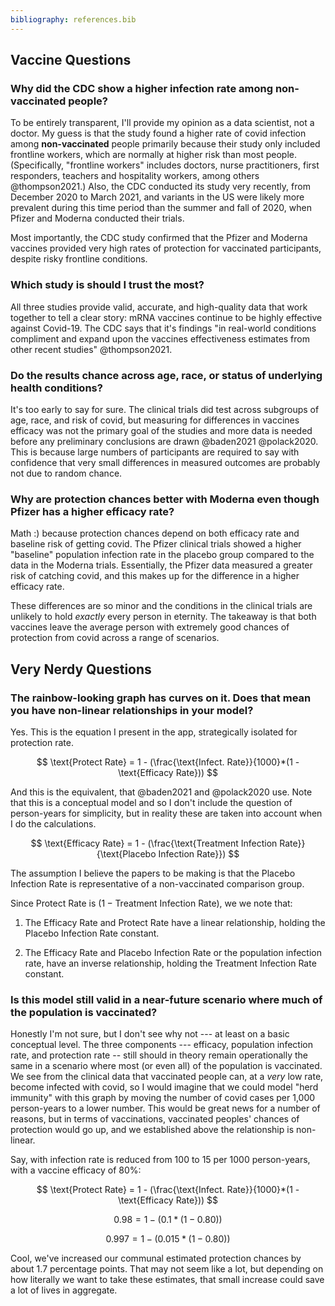 ```yaml
---
bibliography: references.bib
---
```


## Vaccine Questions

### Why did the CDC show a higher infection rate among non-vaccinated people?

To be entirely transparent, I'll provide my opinion as a data scientist, not a doctor. My guess is that the study found a higher rate of covid infection among **non-vaccinated** people primarily because their study only included frontline workers, which are normally at higher risk than most people. (Specifically, "frontline workers" includes doctors, nurse practitioners, first responders, teachers and hospitality workers, among others @thompson2021.) Also, the CDC conducted its study very recently, from December 2020 to March 2021, and variants in the US were likely more prevalent during this time period than the summer and fall of 2020, when Pfizer and Moderna conducted their trials.

Most importantly, the CDC study confirmed that the Pfizer and Moderna vaccines provided very high rates of protection for vaccinated participants, despite risky frontline conditions.

### Which study is should I trust the most?

All three studies provide valid, accurate, and high-quality data that work together to tell a clear story: mRNA vaccines continue to be highly effective against Covid-19. The CDC says that it's findings "in real-world conditions compliment and expand upon the vaccines effectiveness estimates from other recent studies" @thompson2021.

### Do the results chance across age, race, or status of underlying health conditions?

It's too early to say for sure. The clinical trials did test across subgroups of age, race, and risk of covid, but measuring for differences in vaccines efficacy was not the primary goal of the studies and more data is needed before any preliminary conclusions are drawn @baden2021 @polack2020. This is because large numbers of participants are required to say with confidence that very small differences in measured outcomes are probably not due to random chance.

### Why are protection chances better with Moderna even though Pfizer has a higher efficacy rate?

Math :) because protection chances depend on both efficacy rate and baseline risk of getting covid. The Pfizer clinical trials showed a higher "baseline" population infection rate in the placebo group compared to the data in the Moderna trials. Essentially, the Pfizer data measured a greater risk of catching covid, and this makes up for the difference in a higher efficacy rate.

These differences are so minor and the conditions in the clinical trials are unlikely to hold *exactly* every person in eternity. The takeaway is that both vaccines leave the average person with extremely good chances of protection from covid across a range of scenarios.

## Very Nerdy Questions

### The rainbow-looking graph has curves on it. Does that mean you have non-linear relationships in your model?

Yes. This is the equation I present in the app, strategically isolated for protection rate.

$$
\text{Protect Rate} = 1 - (\frac{\text{Infect. Rate}}{1000}*(1 - \text{Efficacy Rate}))
$$

And this is the equivalent, that @baden2021 and @polack2020 use. Note that this is a conceptual model and so I don't include the question of person-years for simplicity, but in reality these are taken into account when I do the calculations.

$$
\text{Efficacy Rate} = 1 - (\frac{\text{Treatment Infection Rate}}{\text{Placebo Infection Rate}})
$$

The assumption I believe the papers to be making is that the Placebo Infection Rate is representative of a non-vaccinated comparison group.

Since $\text{Protect Rate}$ is $(1 - \text{Treatment Infection Rate})$, we we note that:

1.  The $\text{Efficacy Rate}$ and $\text{Protect Rate}$ have a linear relationship, holding the $\text{Placebo Infection Rate}$ constant.

2.  The $\text{Efficacy Rate}$ and $\text{Placebo Infection Rate}$ or the population infection rate, have an inverse relationship, holding the $\text{Treatment Infection Rate}$ constant.

### Is this model still valid in a near-future scenario where much of the population is vaccinated?

Honestly I'm not sure, but I don't see why not --- at least on a basic conceptual level. The three components --- efficacy, population infection rate, and protection rate -- still should in theory remain operationally the same in a scenario where most (or even all) of the population is vaccinated. We see from the clinical data that vaccinated people can, at a *very* low rate, become infected with covid, so I would imagine that we could model "herd immunity" with this graph by moving the number of covid cases per 1,000 person-years to a lower number. This would be great news for a number of reasons, but in terms of vaccinations, vaccinated peoples' chances of protection would go up, and we established above the relationship is non-linear.

Say, with infection rate is reduced from 100 to 15 per 1000 person-years, with a vaccine efficacy of 80%:

$$
\text{Protect Rate} = 1 - (\frac{\text{Infect. Rate}}{1000}*(1 - \text{Efficacy Rate}))
$$

$$
0.98 = 1 - (0.1*(1 - 0.80))
$$

$$
0.997 = 1 - (0.015*(1 - 0.80))
$$

Cool, we've increased our communal estimated protection chances by about 1.7 percentage points. That may not seem like a lot, but depending on how literally we want to take these estimates, that small increase could save a lot of lives in aggregate.
